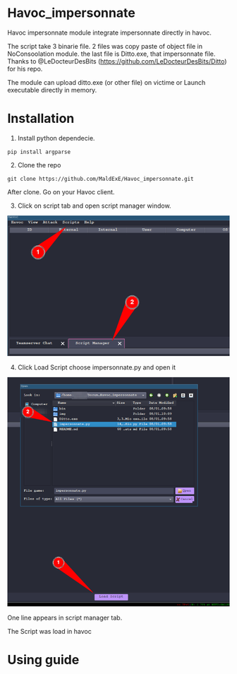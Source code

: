# Havoc_impersonnate

Havoc impersonnate module integrate impersonnate directly in havoc.

The script take 3 binarie file. 2 files was copy paste of object file in NoConsoolation module. the last file is Ditto.exe, that impersonnate file. Thanks to @LeDocteurDesBits (https://github.com/LeDocteurDesBits/Ditto) for his repo.

The module can upload ditto.exe (or other file) on victime or Launch executable directly in memory.

# Installation

1. Install python dependecie.
```
pip install argparse 
```

2. Clone the repo
```
git clone https://github.com/MaldExE/Havoc_impersonnate.git
```

After clone. Go on your Havoc client.

3. Click on script tab and open script manager window.

![Screenshot havoc](img/image.png)

4. Click Load Script choose impersonnate.py and open it

![Scrennshot havoc 1](img/image1.png)

One line appears in script manager tab.

The Script was load in havoc

# Using guide



